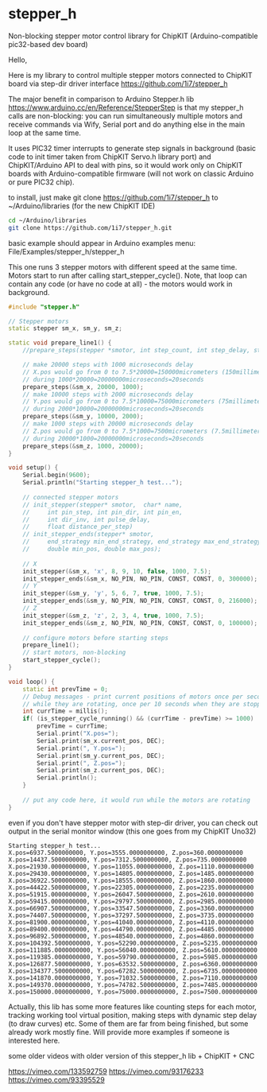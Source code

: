 # stepper_h
Non-blocking stepper motor control library for ChipKIT (Arduino-compatible pic32-based dev board)

Hello,

Here is my library to control multiple stepper motors connected to ChipKIT board via step-dir driver interface
https://github.com/1i7/stepper_h

The major benefit in comparison to Arduino Stepper.h lib https://www.arduino.cc/en/Reference/StepperStep is that my stepper_h calls are non-blocking: you can run simultaneously multiple motors and receive commands via Wify, Serial port and do anything else in the main loop at the same time.

It uses PIC32 timer interrupts to generate step signals in background (basic code to init timer taken from ChipKIT Servo.h library port) and ChipKIT/Arduino API to deal with pins, so it would work only on ChipKIT boards with Arduino-compatible firmware (will not work on classic Arduino or pure PIC32 chip).

to install, just make git clone https://github.com/1i7/stepper_h to ~/Arduino/libraries (for the new ChipKIT IDE)

```bash
cd ~/Arduino/libraries
git clone https://github.com/1i7/stepper_h.git
```

basic example should appear in Arduino examples menu: File/Examples/stepper_h/stepper_h

This one runs 3 stepper motors with different speed at the same time. Motors start to run after calling start_stepper_cycle(). Note, that loop can contain any code (or have no code at all) - the motors would work in background.
```c++
#include "stepper.h"

// Stepper motors
static stepper sm_x, sm_y, sm_z;

static void prepare_line1() {
    //prepare_steps(stepper *smotor, int step_count, int step_delay, stepper_info_t *stepper_info=NULL);

    // make 20000 steps with 1000 microseconds delay
    // X.pos would go from 0 to 7.5*20000=150000micrometers (150millimeters)
    // during 1000*20000=20000000microseconds=20seconds
    prepare_steps(&sm_x, 20000, 1000);
    // make 10000 steps with 2000 microseconds delay
    // Y.pos would go from 0 to 7.5*10000=75000micrometers (75millimeters)
    // during 2000*10000=20000000microseconds=20seconds
    prepare_steps(&sm_y, 10000, 2000);
    // make 1000 steps with 20000 microseconds delay
    // Z.pos would go from 0 to 7.5*1000=7500micrometers (7.5millimeters)
    // during 20000*1000=20000000microseconds=20seconds
    prepare_steps(&sm_z, 1000, 20000);
}

void setup() {
    Serial.begin(9600);    
    Serial.println("Starting stepper_h test...");
    
    // connected stepper motors
    // init_stepper(stepper* smotor,  char* name, 
    //     int pin_step, int pin_dir, int pin_en,
    //     int dir_inv, int pulse_delay,
    //     float distance_per_step)
    // init_stepper_ends(stepper* smotor,
    //     end_strategy min_end_strategy, end_strategy max_end_strategy,
    //     double min_pos, double max_pos);
    
    // X
    init_stepper(&sm_x, 'x', 8, 9, 10, false, 1000, 7.5); 
    init_stepper_ends(&sm_x, NO_PIN, NO_PIN, CONST, CONST, 0, 300000);
    // Y
    init_stepper(&sm_y, 'y', 5, 6, 7, true, 1000, 7.5);
    init_stepper_ends(&sm_y, NO_PIN, NO_PIN, CONST, CONST, 0, 216000);
    // Z
    init_stepper(&sm_z, 'z', 2, 3, 4, true, 1000, 7.5);
    init_stepper_ends(&sm_z, NO_PIN, NO_PIN, CONST, CONST, 0, 100000);
      
    // configure motors before starting steps
    prepare_line1();
    // start motors, non-blocking
    start_stepper_cycle();
}

void loop() { 
    static int prevTime = 0;
    // Debug messages - print current positions of motors once per second
    // while they are rotating, once per 10 seconds when they are stopped
    int currTime = millis();
    if( (is_stepper_cycle_running() && (currTime - prevTime) >= 1000) || (currTime - prevTime) >= 10000 ) {
        prevTime = currTime;
        Serial.print("X.pos=");
        Serial.print(sm_x.current_pos, DEC);
        Serial.print(", Y.pos=");
        Serial.print(sm_y.current_pos, DEC);
        Serial.print(", Z.pos=");
        Serial.print(sm_z.current_pos, DEC);
        Serial.println();
    }
    
    // put any code here, it would run while the motors are rotating
}
```

even if you don't have stepper motor with step-dir driver, you can check out output in the serial monitor window (this one goes from my ChipKIT Uno32)

```
Starting stepper_h test...
X.pos=6937.5000000000, Y.pos=3555.0000000000, Z.pos=360.0000000000
X.pos=14437.5000000000, Y.pos=7312.5000000000, Z.pos=735.0000000000
X.pos=21930.0000000000, Y.pos=11055.0000000000, Z.pos=1110.0000000000
X.pos=29430.0000000000, Y.pos=14805.0000000000, Z.pos=1485.0000000000
X.pos=36922.5000000000, Y.pos=18555.0000000000, Z.pos=1860.0000000000
X.pos=44422.5000000000, Y.pos=22305.0000000000, Z.pos=2235.0000000000
X.pos=51915.0000000000, Y.pos=26047.5000000000, Z.pos=2610.0000000000
X.pos=59415.0000000000, Y.pos=29797.5000000000, Z.pos=2985.0000000000
X.pos=66907.5000000000, Y.pos=33547.5000000000, Z.pos=3360.0000000000
X.pos=74407.5000000000, Y.pos=37297.5000000000, Z.pos=3735.0000000000
X.pos=81900.0000000000, Y.pos=41040.0000000000, Z.pos=4110.0000000000
X.pos=89400.0000000000, Y.pos=44790.0000000000, Z.pos=4485.0000000000
X.pos=96892.5000000000, Y.pos=48540.0000000000, Z.pos=4860.0000000000
X.pos=104392.5000000000, Y.pos=52290.0000000000, Z.pos=5235.0000000000
X.pos=111885.0000000000, Y.pos=56040.0000000000, Z.pos=5610.0000000000
X.pos=119385.0000000000, Y.pos=59790.0000000000, Z.pos=5985.0000000000
X.pos=126877.5000000000, Y.pos=63532.5000000000, Z.pos=6360.0000000000
X.pos=134377.5000000000, Y.pos=67282.5000000000, Z.pos=6735.0000000000
X.pos=141870.0000000000, Y.pos=71032.5000000000, Z.pos=7110.0000000000
X.pos=149370.0000000000, Y.pos=74782.5000000000, Z.pos=7485.0000000000
X.pos=150000.0000000000, Y.pos=75000.0000000000, Z.pos=7500.0000000000
```

Actually, this lib has some more features like counting steps for each motor, tracking working tool virtual position, making steps with dynamic step delay (to draw curves) etc. Some of them are far from being finished, but some already work mostly fine. Will provide more examples if someone is interested here.

some older videos with older version of this stepper_h lib + ChipKIT + CNC

https://vimeo.com/133592759
https://vimeo.com/93176233
https://vimeo.com/93395529
